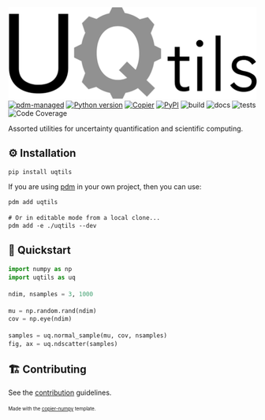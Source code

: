 ![Logo](https://raw.githubusercontent.com/eckelsjd/uqtils/main/docs/assets/logo.svg)
[![pdm-managed](https://img.shields.io/badge/pdm-managed-blueviolet)](https://pdm-project.org)
[![Python version](https://img.shields.io/badge/python-3.11+-blue.svg?logo=python&logoColor=cccccc)](https://www.python.org/downloads/)
[![Copier](https://img.shields.io/endpoint?url=https://raw.githubusercontent.com/copier-org/copier/master/img/badge/badge-grayscale-inverted-border-orange.json)](https://github.com/eckelsjd/copier-numpy)
[![PyPI](https://img.shields.io/pypi/v/uqtils?logo=python&logoColor=%23cccccc)](https://pypi.org/project/uqtils)
![build](https://img.shields.io/github/actions/workflow/status/eckelsjd/uqtils/deploy.yml?logo=github)
![docs](https://img.shields.io/github/actions/workflow/status/eckelsjd/uqtils/docs.yml?logo=materialformkdocs&logoColor=%2523cccccc&label=docs)
![tests](https://img.shields.io/github/actions/workflow/status/eckelsjd/uqtils/tests.yml?logo=github&logoColor=%2523cccccc&label=tests)
![Code Coverage](https://img.shields.io/badge/coverage-87%25-yellowgreen?logo=codecov)

Assorted utilities for uncertainty quantification and scientific computing.

## ⚙️ Installation
```shell
pip install uqtils
```
If you are using [pdm](https://github.com/pdm-project/pdm) in your own project, then you can use:
```shell
pdm add uqtils

# Or in editable mode from a local clone...
pdm add -e ./uqtils --dev
```

## 📍 Quickstart
```python
import numpy as np
import uqtils as uq

ndim, nsamples = 3, 1000

mu = np.random.rand(ndim)
cov = np.eye(ndim)

samples = uq.normal_sample(mu, cov, nsamples)
fig, ax = uq.ndscatter(samples)
```

## 🏗️ Contributing
See the [contribution](https://github.com/eckelsjd/uqtils/blob/main/CONTRIBUTING.md) guidelines.

<sup><sub>Made with the [copier-numpy](https://github.com/eckelsjd/copier-numpy.git) template.</sub></sup>
